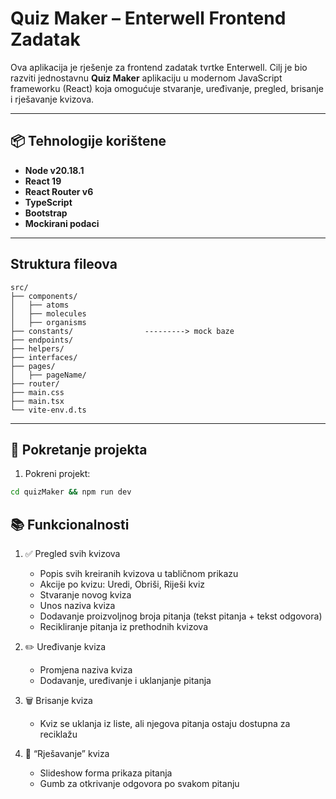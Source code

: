 # Quiz Maker – Enterwell Frontend Zadatak

Ova aplikacija je rješenje za frontend zadatak tvrtke Enterwell. Cilj je bio razviti jednostavnu **Quiz Maker** aplikaciju u modernom JavaScript frameworku (React) koja omogućuje stvaranje, uređivanje, pregled, brisanje i rješavanje kvizova.

---

## 📦 Tehnologije korištene

- **Node v20.18.1**
- **React 19**
- **React Router v6**
- **TypeScript**
- **Bootstrap** 
- **Mockirani podaci**

---
## Struktura fileova
```
src/
├── components/
│   ├── atoms
│   ├── molecules
│   ├── organisms
├── constants/                ---------> mock baze
├── endpoints/
├── helpers/
├── interfaces/
├── pages/
│   ├── pageName/
├── router/
├── main.css
├── main.tsx
└── vite-env.d.ts
```

---

## 🚀 Pokretanje projekta

1. Pokreni projekt:
```bash
cd quizMaker && npm run dev
```



## 📚 Funkcionalnosti
1. ✅ Pregled svih kvizova 
    - Popis svih kreiranih kvizova u tabličnom prikazu
    - Akcije po kvizu: Uredi, Obriši, Riješi kviz
    - Stvaranje novog kviza
    - Unos naziva kviza
    - Dodavanje proizvoljnog broja pitanja (tekst pitanja + tekst odgovora)
    - Recikliranje pitanja iz prethodnih kvizova

2. ✏️ Uređivanje kviza
    - Promjena naziva kviza
    - Dodavanje, uređivanje i uklanjanje pitanja


3. 🗑️ Brisanje kviza
    - Kviz se uklanja iz liste, ali njegova pitanja ostaju dostupna za reciklažu

4. 🧠 “Rješavanje” kviza
    - Slideshow forma prikaza pitanja
    - Gumb za otkrivanje odgovora po svakom pitanju



